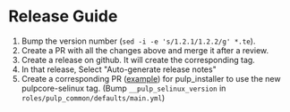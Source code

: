 Release Guide
=============

1. Bump the version number (`sed -i -e 's/1.2.1/1.2.2/g' *.te`).
1. Create a PR with all the changes above and merge it after a review.
1. Create a release on github. It will create the corresponding tag.
1. In that release, Select "Auto-generate release notes"
1. Create a corresponding PR ([example](https://github.com/pulp/pulp_installer/pull/524)) for pulp_installer to use the new pulpcore-selinux tag.
(Bump `__pulp_selinux_version` in `roles/pulp_common/defaults/main.yml`)
